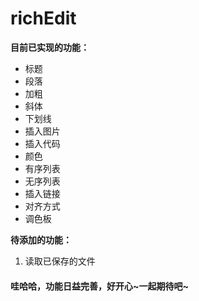 # richEdit
**目前已实现的功能：**

- 标题
- 段落
- 加粗
- 斜体
- 下划线
- 插入图片
- 插入代码
- 颜色
- 有序列表
- 无序列表
- 插入链接
- 对齐方式
- 调色板

**待添加的功能：**


1. 读取已保存的文件
#### 哇哈哈，功能日益完善，好开心~一起期待吧~
